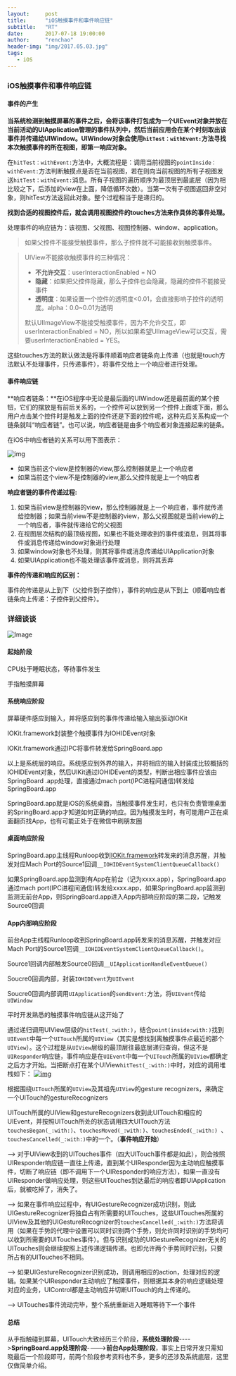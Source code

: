 ```yaml
---
layout:     post
title:      "iOS触摸事件和事件响应链"
subtitle:   "RT"
date:       2017-07-18 19:00:00
author:     "renchao"
header-img: "img/2017.05.03.jpg"
tags: 
   - iOS
---
```




### iOS触摸事件和事件响应链

#### 事件的产生

**当系统检测到触摸屏幕的事件之后，会将该事件打包成为一个UIEvent对象并放在当前活动的UIApplication管理的事件队列中，然后当前应用会在某个时刻取出该事件并传递给UIWindow。UIWindow对象会使用`hitTest：withEvent:`方法寻找本次触摸事件的所在视图，即第一响应对象。**

在`hitTest：withEvent:`方法中，大概流程是：调用当前视图的`pointInside：withEvent:`方法判断触摸点是否在当前视图，若在则向当前视图的所有子视图发送`hitTest：withEvent:`消息。所有子视图的遍历顺序为最顶层到最底层（因为相比较之下，后添加的view在上面，降低循环次数）。当第一次有子视图返回非空对象，则hitTest方法返回此对象。整个过程相当于是递归的。

**找到合适的视图控件后，就会调用视图控件的touches方法来作具体的事件处理。**

处理事件的响应链为：该视图、父视图、视图控制器、window、application。

> 如果父控件不能接受触摸事件，那么子控件就不可能接收到触摸事件。

> UIView不能接收触摸事件的三种情况：
>
> - **不允许交互**：userInteractionEnabled = NO
> - **隐藏**：如果把父控件隐藏，那么子控件也会隐藏，隐藏的控件不能接受事件
> - **透明度**：如果设置一个控件的透明度<0.01，会直接影响子控件的透明度。alpha：0.0~0.01为透明
>
> 默认UIImageView不能接受触摸事件，因为不允许交互，即userInteractionEnabled = NO，所以如果希望UIImageView可以交互，需要userInteractionEnabled = YES。

这些touches方法的默认做法是将事件顺着响应者链条向上传递（也就是touch方法默认不处理事件，只传递事件），将事件交给上一个响应者进行处理。

#### 事件响应链

**响应者链条：**在iOS程序中无论是最后面的UIWindow还是最前面的某个按钮，它们的摆放是有前后关系的，一个控件可以放到另一个控件上面或下面，那么用户点击某个控件时是触发上面的控件还是下面的控件呢，这种先后关系构成一个链条就叫“响应者链”。也可以说，响应者链是由多个响应者对象连接起来的链条。

在iOS中响应者链的关系可以用下图表示：

![img](http://upload-images.jianshu.io/upload_images/1055199-2a49a16e1e483b5c.png?imageMogr2/auto-orient/strip%7CimageView2/2/w/1240)

- 如果当前这个view是控制器的view,那么控制器就是上一个响应者
- 如果当前这个view不是控制器的view,那么父控件就是上一个响应者

**响应者链的事件传递过程:**

1. 如果当前view是控制器的view，那么控制器就是上一个响应者，事件就传递给控制器；如果当前view不是控制器的view，那么父视图就是当前view的上一个响应者，事件就传递给它的父视图
2. 在视图层次结构的最顶级视图，如果也不能处理收到的事件或消息，则其将事件或消息传递给window对象进行处理
3. 如果window对象也不处理，则其将事件或消息传递给UIApplication对象
4. 如果UIApplication也不能处理该事件或消息，则将其丢弃

**事件的传递和响应的区别：**

事件的传递是从上到下（父控件到子控件），事件的响应是从下到上（顺着响应者链条向上传递：子控件到父控件）。

### 详细谈谈



![Image](https://github.com/renchao0711/renchao0711.github.io/blob/master/img/in-post/Image.png?raw=true)

#### 起始阶段

CPU处于睡眠状态，等待事件发生

手指触摸屏幕

#### 系统响应阶段

屏幕硬件感应到输入，并将感应到的事件传递给输入输出驱动IOKit

IOKit.framework封装整个触摸事件为IOHIDEvent对象

IOKit.framework通过IPC将事件转发给SpringBoard.app

以上是系统层的响应。系统感应到外界的输入，并将相应的输入封装成比较概括的IOHIDEvent对象，然后UIKit通过IOHIDEvent的类型，判断出相应事件应该由SpringBoard .app处理，直接通过mach port(IPC进程间通信)转发给SpringBoard.app

SpringBoard.app就是iOS的系统桌面，当触摸事件发生时，也只有负责管理桌面的SpringBoard.app才知道如何正确的响应。因为触摸发生时，有可能用户正在桌面翻页找App，也有可能正处于在微信中刷朋友圈

#### 桌面响应阶段

SpringBoard.app主线程Runloop收到[IOKit.framework](https://developer.apple.com/reference/iokit)转发来的消息苏醒，并触发对应Mach Port的Source1回调`__IOHIDEventSystemClientQueueCallback()`

如果SpringBoard.app监测到有App在前台（记为xxxx.app），SpringBoard.app通过mach port(IPC进程间通信)转发给xxxx.app，如果SpringBoard.app监测到监测无前台App，则SpringBoard.app进入App内部响应阶段的第二段，记触发Source0回调

#### App内部响应阶段

前台App主线程Runloop收到SpringBoard.app转发来的消息苏醒，并触发对应Mach Port的Source1回调`__IOHIDEventSystemClientQueueCallback()`。

Source1回调内部触发Source0回调`__UIApplicationHandleEventQueue()`

Soucre0回调内部，封装`IOHIDEvent`为`UIEvent`

Soucre0回调内部调用`UIApplication`的`sendEvent:`方法，将`UIEvent`传给`UIWindow`

平时开发熟悉的触摸事件响应链从这开始了

通过递归调用UIView层级的`hitTest(_:with:)`，结合`point(inside:with:)`找到`UIEvent`中每一个`UITouch`所属的`UIView`（其实是想找到离触摸事件点最近的那个`UIView`）。这个过程是从`UIView`层级的最顶层往最底层递归查询，但这不是`UIResponder`响应链，事件响应是在`UIEvent`中每一个`UITouch`所属的`UIView`都确定之后方才开始。当把断点打在某个UIView`hitTest(_:with:)`中时，对应的调用堆栈如下：
[![img](file:///C:/Users/Administrator/AppData/Local/Temp/enhtmlclip/Image.png)](http://shellhue.github.io/images/calltraceoftouching.png)

根据围绕`UITouch`所属的`UIView`及其祖先`UIView`的gesture recognizers，来确定一个UITouch的gestureRecognizers

UITouch所属的UIView和gestureRecognizers收到此UITouch和相应的UIEvent，并按照UITouch所处的状态调用四大UITouch方法`touchesBegan(_:with:)`、`touchesMoved(_:with:)`、`touchesEnded(_:with:) `、`touchesCancelled(_:with:)`中的一个。（**事件响应开始**）

—-> 对于UIView收到的UITouches事件（四大UITouch事件都是如此），则会按照UIResponder响应链一直往上传递，直到某个UIResponder因为主动响应触摸事件，切断了响应链（即不调用下一个UIResponder的响应方法），如果一直没有UIResponder做响应处理，则这些UITouches到达最后的响应者即UIApplication后，就被吃掉了，消失了。

—-> 如果在事件响应过程中，有UIGestureRecognizer成功识别，则此UIGestureRecognizer将独自占有所需要的UITouches，这些UITouches所属的UIView及其他的UIGestureRecognizer的`touchesCancelled(_:with:)`方法将调用（如果在手势的代理中设置可以同时识别两个手势，则允许同时识别的手势均可以收到所需要的UITouches事件）。但与识别成功的UIGestureRecognizer无关的UITouches则会继续按照上述传递逻辑传递。也即允许两个手势同时识别，只要所占有的UITouches不相同。

—-> 如果UIGestureRecognizer识别成功，则调用相应的action，处理对应的逻辑。如果某个UIResponder主动响应了触摸事件，则根据其本身的响应逻辑处理对应的业务，UIControl都是主动响应并切断UITouch的向上传递的。

—-> UITouches事件流动完毕，整个系统重新进入睡眠等待下一个事件

#### 总结

从手指触碰到屏幕，UITouch大致经历三个阶段，**系统处理阶段**---->**SpringBoard.app处理阶段**---->**前台App处理阶段**，事实上日常开发只需知晓最后一个阶段即可，前两个阶段参考资料也不多，更多的还涉及系统底层，这里仅做简单介绍。